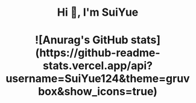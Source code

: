 <h1 align="center">Hi 👋, I'm SuiYue</h1>



<h1 align="center">![Anurag's GitHub stats](https://github-readme-stats.vercel.app/api?username=SuiYue124&theme=gruvbox&show_icons=true)</h1>